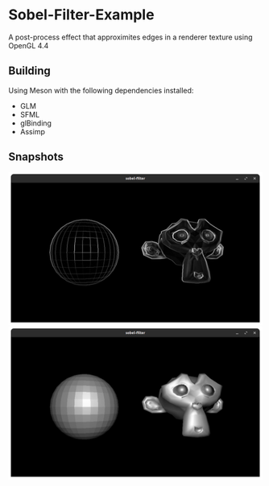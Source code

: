 # Sobel-Filter-Example
A post-process effect that approximites edges in a renderer texture using OpenGL 4.4

## Building
Using Meson with the following dependencies installed:
- GLM
- SFML
- glBinding
- Assimp

## Snapshots
![With Sobel applied](Snapshots/sobel.png)
![original](Snapshots/original.png)
